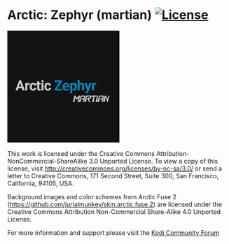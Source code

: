 # Arctic: Zephyr (martian) [![License](https://img.shields.io/badge/license-CC--NC--SA%203.0-green)](http://creativecommons.org/licenses/by-nc-sa/3.0/)

<img src="https://github.com/martian89/skin.arctic.zephyr.martian/blob/master/icon.png" width="256" height="256" />

This work is licensed under the Creative Commons Attribution-NonCommercial-ShareAlike 3.0 Unported License.
To view a copy of this license, visit http://creativecommons.org/licenses/by-nc-sa/3.0/
or send a letter to Creative Commons, 171 Second Street, Suite 300, San Francisco, California, 94105, USA.

Background images and color schemes from Arctic Fuse 2 (https://github.com/jurialmunkey/skin.arctic.fuse.2) are licensed under the Creative Commons Attribution Non-Commercial Share-Alike 4.0 Unported License.

For more information and support please visit the [Kodi Community Forum](https://forum.kodi.tv/showthread.php?tid=382650)
